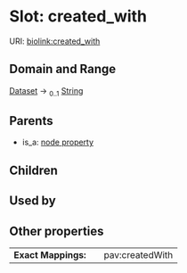 
# Slot: created_with




URI: [biolink:created_with](https://w3id.org/biolink/vocab/created_with)


## Domain and Range

[Dataset](Dataset.md) &#8594;  <sub>0..1</sub> [String](types/String.md)

## Parents

 *  is_a: [node property](node_property.md)

## Children


## Used by


## Other properties

|  |  |  |
| --- | --- | --- |
| **Exact Mappings:** | | pav:createdWith |

